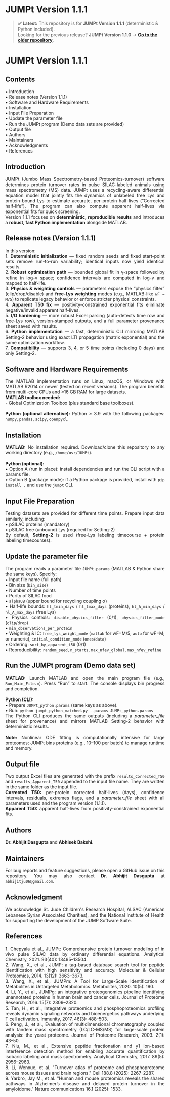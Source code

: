
# JUMPt Version 1.1.1

> **✅ Latest:** This repository is for **JUMPt Version 1.1.1** (deterministic & Python included).  
> Looking for the previous release? **JUMPt Version 1.1.0** → **[Go to the older repository](https://github.com/abhijitju06/JUMPt-Version-1.1.0)**.

# JUMPt Version 1.1.1
## Contents <br>
<div align="justify"> 
• Introduction <br>
• Release notes (Version 1.1.1) <br>
• Software and Hardware Requirements <br>
• Installation <br>
• Input File Preparation <br>
• Update the parameter file <br>
• Run the JUMPt program (Demo data sets are provided) <br> 
• Output file <br> 
• Authors <br>
• Maintainers <br>
• Acknowledgments <br>
• References <br>
</div>

## Introduction <br>
<div align="justify"> 
JUMPt (Jumbo Mass Spectrometry-based Proteomics-turnover) software determines protein turnover rates in pulse SILAC-labeled animals using mass spectrometry (MS) data. JUMPt uses a recycling-aware differential equation model that jointly fits the dynamics of unlabeled free Lys and protein-bound Lys to estimate accurate, per-protein half-lives (“Corrected half-life”). The program can also compute apparent half-lives via exponential fits for quick screening. <br>
Version 1.1.1 focuses on <b>deterministic, reproducible results</b> and introduces a <b>robust, fast Python implementation</b> alongside MATLAB.
</div>

## Release notes (Version 1.1.1) <br>
<div align="justify"> 
In this version: <br>
1. <b>Deterministic initialization</b> — fixed random seeds and fixed start-point sets remove run-to-run variability; identical inputs now yield identical results. <br>
2. <b>Robust optimization path</b> — bounded global fit in γ-space followed by refine in log-γ space; confidence intervals are computed in log-γ and mapped to half-life. <br>
3. <b>Physics & weighting controls</b> — parameters expose the “physics filter” (clip/drop/disable) and <b>free-Lys weighting</b> modes (e.g., MATLAB-like <code>wF = M/5</code>) to replicate legacy behavior or enforce stricter physical constraints. <br>
4. <b>Apparent T50 fix</b> — positivity-constrained exponential fits eliminate negative/invalid apparent half-lives. <br>
5. <b>I/O hardening</b> — more robust Excel parsing (auto-detects time row and free-Lys row), version-stamped outputs, and a full parameter provenance sheet saved with results. <br>
6. <b>Python implementation</b> — a fast, deterministic CLI mirroring MATLAB Setting-2 behavior using exact LTI propagation (matrix exponential) and the same optimization workflow. <br>
7. <b>Compatibility</b> — supports 3, 4, or 5 time points (including 0 days) and only Setting-2.
</div>

## Software and Hardware Requirements <br>
<div align="justify"> 
The MATLAB implementation runs on Linux, macOS, or Windows with MATLAB R2014 or newer (tested on recent versions). The program benefits from multi-core CPUs and ≥16 GB RAM for large datasets. <br>
<b>MATLAB toolbox needed:</b> <br>
- Global Optimization Toolbox (plus standard base toolboxes). <br><br>
<b>Python (optional alternative):</b> Python ≥ 3.9 with the following packages: <code>numpy</code>, <code>pandas</code>, <code>scipy</code>, <code>openpyxl</code>.
</div>

## Installation <br>
<div align="justify"> 
<b>MATLAB:</b> No installation required. Download/clone this repository to any working directory (e.g., <code>/home/usr/JUMPt</code>). <br><br>
<b>Python (optional):</b> <br>
• Option A (run in place): install dependencies and run the CLI script with a params file. <br>
• Option B (package mode): if a Python package is provided, install with <code>pip install .</code> and use the <code>jumpt</code> CLI. 
</div>

<!-- (Optional figure block — add/update image links if desired)
![Figure1](<ADD_LINK_IF_NEEDED>)
<p align="center">Figure 1</p>
-->

## Input File Preparation <br>
<div align="justify"> 
Testing datasets are provided for different time points. Prepare input data similarly, including: <br>
• pSILAC proteins (mandatory) <br>
• pSILAC free (unbound) Lys (required for Setting-2) <br>
By default, <b>Setting-2</b> is used (free-Lys labeling timecourse + protein labeling timecourses).
</div>

## Update the parameter file <br>
<div align="justify"> 
The program reads a parameter file <code>JUMPt.params</code> (MATLAB & Python share the same keys). Specify: <br>
• Input file name (full path) <br>
• Bin size (<code>bin_size</code>) <br>
• Number of time points <br>
• Purity of SILAC food <br>
• <code>alphaUB</code> (upper bound for recycling coupling α) <br>
• Half-life bounds: <code>hl_tmin_days</code> / <code>hl_tmax_days</code> (proteins), <code>hl_A_min_days</code> / <code>hl_A_max_days</code> (free Lys) <br>
• Physics controls: <code>disable_physics_filter</code> (0/1), <code>physics_filter_mode</code> (<code>clip</code>/<code>drop</code>) <br>
• <code>min_observations_per_protein</code> <br>
• Weighting & IC: <code>free_lys_weight_mode</code> (<code>matlab</code> for wF=M/5; <code>auto</code> for wF=M; or numeric), <code>initial_condition_mode</code> (<code>ones</code>/<code>data</code>) <br>
• Ordering: <code>sort_by_apparent_t50</code> (0/1) <br>
• Reproducibility: <code>random_seed</code>, <code>n_starts</code>, <code>max_nfev_global</code>, <code>max_nfev_refine</code> <br>
</div>

## Run the JUMPt program (Demo data set) <br>
<div align="justify"> 
<b>MATLAB:</b> Launch MATLAB and open the main program file (e.g., <code>Run_Main_File.m</code>). Press “Run” to start. The console displays bin progress and completion. <br><br>
<b>Python (CLI):</b> <br>
• Prepare <code>JUMPt_python.params</code> (same keys as above). <br>
• Run: <code>python jumpt_python_matched.py --params JUMPt_python.params</code> <br>
The Python CLI produces the same outputs (including a <i>parameter_file</i> sheet for provenance) and mirrors MATLAB Setting-2 behavior with deterministic results. <br><br>
<b>Note:</b> Nonlinear ODE fitting is computationally intensive for large proteomes; JUMPt bins proteins (e.g., 10–100 per batch) to manage runtime and memory.
</div>

<!-- (Optional figure blocks — add/update image links if desired)
![Figure2](<ADD_LINK_IF_NEEDED>)
<p align="center">Figure 2</p>

![Figure3](<ADD_LINK_IF_NEEDED>)
<p align="center">Figure 3</p>
-->

## Output file <br>
<div align="justify"> 
Two output Excel files are generated with the prefix <code>results_Corrected_T50</code> and <code>results_Apparent_T50</code> appended to the input file name. They are written in the same folder as the input file. <br>
<b>Corrected T50:</b> per-protein corrected half-lives (days), confidence intervals, residuals, extremes flags, and a <i>parameter_file</i> sheet with all parameters used and the program version (1.1.1). <br>
<b>Apparent T50:</b> apparent half-lives from positivity-constrained exponential fits.
</div>

## Authors <br>
<div align="justify">
<b>Dr. Abhijit Dasgupta</b> and <b>Abhisek Bakshi</b>.
</div>

## Maintainers <br>
<div align="justify">
For bug reports and feature suggestions, please open a GitHub issue on this repository.  
You may also contact <b>Dr. Abhijit Dasgupta</b> at <code>abhijitju06@gmail.com</code>.
</div>

## Acknowledgment <br>
<div align="justify"> 
We acknowledge St. Jude Children's Research Hospital, ALSAC (American Lebanese Syrian Associated Charities), and the National Institute of Health for supporting the development of the JUMP Software Suite.
</div>

## References <br>
<div align="justify"> 
1. Chepyala et al., JUMPt: Comprehensive protein turnover modeling of in vivo pulse SILAC data by ordinary differential equations. Analytical Chemistry, 2021. 93(40): 13495–13504. <br>
2. Wang, X., et al., JUMP: a tag-based database search tool for peptide identification with high sensitivity and accuracy. Molecular & Cellular Proteomics, 2014. 13(12): 3663–3673. <br>
3. Wang, X., et al., JUMPm: A Tool for Large-Scale Identification of Metabolites in Untargeted Metabolomics. Metabolites, 2020. 10(5): 190. <br>
4. Li, Y., et al., JUMPg: an integrative proteogenomics pipeline identifying unannotated proteins in human brain and cancer cells. Journal of Proteome Research, 2016. 15(7): 2309–2320. <br>
5. Tan, H., et al., Integrative proteomics and phosphoproteomics profiling reveals dynamic signaling networks and bioenergetics pathways underlying T cell activation. Immunity, 2017. 46(3): 488–503. <br>
6. Peng, J., et al., Evaluation of multidimensional chromatography coupled with tandem mass spectrometry (LC/LC-MS/MS) for large-scale protein analysis: the yeast proteome. Journal of Proteome Research, 2003. 2(1): 43–50. <br>
7. Niu, M., et al., Extensive peptide fractionation and y1 ion-based interference detection method for enabling accurate quantification by isobaric labeling and mass spectrometry. Analytical Chemistry, 2017. 89(5): 2956–2963.  <br>
8. Li, Wenxue, et al. "Turnover atlas of proteome and phosphoproteome across mouse tissues and brain regions." Cell 188.8 (2025): 2267-2287.  <br>
9. Yarbro, Jay M., et al. "Human and mouse proteomics reveals the shared pathways in Alzheimer’s disease and delayed protein turnover in the amyloidome." Nature communications 16.1 (2025): 1533.
</div>
